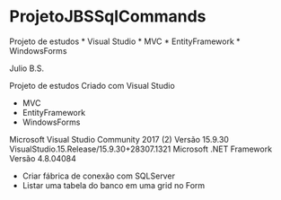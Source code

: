 # ProjetoJBSSqlCommands
Projeto de estudos * Visual Studio * MVC * EntityFramework * WindowsForms

Julio B.S.

Projeto de estudos
Criado com Visual Studio 
  * MVC 
  * EntityFramework 
  * WindowsForms

Microsoft Visual Studio Community 2017  (2)
Versão 15.9.30
VisualStudio.15.Release/15.9.30+28307.1321
Microsoft .NET Framework
Versão 4.8.04084

* Criar fábrica de conexão com SQLServer
* Listar uma tabela do banco em uma grid no Form

